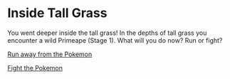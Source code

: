 # Inside Tall Grass

You went deeper inside the tall grass! In the depths of tall grass you encounter a wild Primeape (Stage 1). What will you do now? Run or fight?

[Run away from the Pokemon](get-lost.md)

[Fight the Pokemon](fight-pokemon-again.md)
